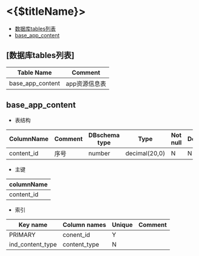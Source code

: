 # <{$titleName}>

- [数据库tables列表](#tables)
- [base_app_content](#table-base_app_content-define)

<a name="tables"></a>
## [数据库tables列表]

| Table Name | Comment | 
| ------------- |-------------|
| base_app_content | app资源信息表 |

<a name="table-base_app_content_content-define"></a>
## base_app_content

- 表结构

| ColumnName | Comment | DBschema type | Type | Not null | Default | Autoincrement |
| ------------- |-------------|-------------|-------------|-------------|-------------|-------------|
| content_id | 序号 | number |  decimal(20,0) | N | N | 

- 主键 

| columnName | 
| ------------- |
| content_id |

- 索引

| Key name | Column names | Unique | Comment |
| ------------- |-------------|-------------|-------------|
| PRIMARY | conent_id | Y | |
| ind_content_type | content_type | N | |

